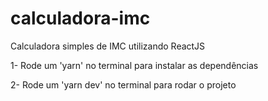 # calculadora-imc
Calculadora simples de IMC utilizando ReactJS

1- Rode um 'yarn' no terminal para instalar as dependências

2- Rode um 'yarn dev' no terminal para rodar o projeto 

